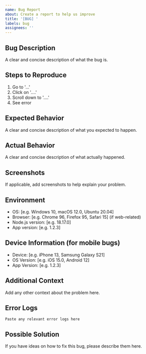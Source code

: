 ```yaml
---
name: Bug Report
about: Create a report to help us improve
title: '[BUG] '
labels: bug
assignees: ''
---
```


## Bug Description
A clear and concise description of what the bug is.

## Steps to Reproduce
1. Go to '...'
2. Click on '....'
3. Scroll down to '....'
4. See error

## Expected Behavior
A clear and concise description of what you expected to happen.

## Actual Behavior
A clear and concise description of what actually happened.

## Screenshots
If applicable, add screenshots to help explain your problem.

## Environment
- OS: [e.g. Windows 10, macOS 12.0, Ubuntu 20.04]
- Browser: [e.g. Chrome 96, Firefox 95, Safari 15] (if web-related)
- Node.js version: [e.g. 18.17.0]
- App version: [e.g. 1.2.3]

## Device Information (for mobile bugs)
- Device: [e.g. iPhone 13, Samsung Galaxy S21]
- OS Version: [e.g. iOS 15.0, Android 12]
- App Version: [e.g. 1.2.3]

## Additional Context
Add any other context about the problem here.

## Error Logs
```
Paste any relevant error logs here
```

## Possible Solution
If you have ideas on how to fix this bug, please describe them here.